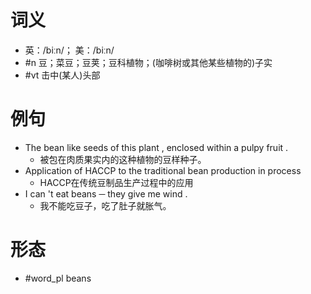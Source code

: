 # 词义
- 英：/biːn/； 美：/biːn/
- #n 豆；菜豆；豆荚；豆科植物；(咖啡树或其他某些植物的)子实
- #vt 击中(某人)头部
# 例句
- The bean like seeds of this plant , enclosed within a pulpy fruit .
	- 被包在肉质果实内的这种植物的豆样种子。
- Application of HACCP to the traditional bean production in process
	- HACCP在传统豆制品生产过程中的应用
- I can 't eat beans ─ they give me wind .
	- 我不能吃豆子，吃了肚子就胀气。
# 形态
- #word_pl beans
